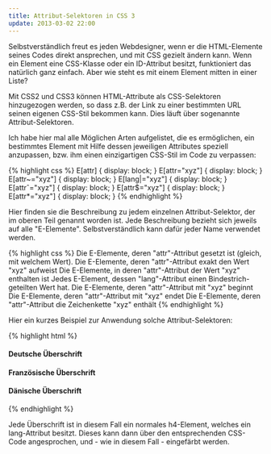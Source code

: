 ```yaml
---
title: Attribut-Selektoren in CSS 3
update: 2013-03-02 22:00
---
```


Selbstverständlich freut es jeden Webdesigner, wenn er die HTML-Elemente seines Codes direkt ansprechen, und mit CSS gezielt ändern kann. Wenn ein Element eine CSS-Klasse oder ein ID-Attribut besitzt, funktioniert das natürlich ganz einfach. Aber wie steht es mit einem Element mitten in einer Liste?

Mit CSS2 und CSS3 können HTML-Attribute als CSS-Selektoren hinzugezogen werden, so dass z.B. der Link zu einer bestimmten URL seinen eigenen CSS-Stil bekommen kann. Dies läuft über sogenannte Attribut-Selektoren.

Ich habe hier mal alle Möglichen Arten aufgelistet, die es ermöglichen, ein bestimmtes Element mit Hilfe dessen jeweiligen Attributes speziell anzupassen, bzw. ihm einen einzigartigen CSS-Stil im Code zu verpassen:

{% highlight css %}
E[attr] { display: block; }
E[attr="xyz"] { display: block; }
E[attr~="xyz"] { display: block; }
E[lang|="xyz"] { display: block; }
E[attrˆ="xyz"] { display: block; }
E[attr$="xyz"] { display: block; }
E[attr*="xyz"] { display: block; }
{% endhighlight %}

Hier finden sie die Beschreibung zu jedem einzelnen Attribut-Selektor, der im oberen Teil genannt worden ist. Jede Beschreibung bezieht sich jeweils auf alle "E-Elemente". Selbstverständlich kann dafür jeder Name verwendet werden.

{% highlight css %}
Die E-Elemente, deren "attr"-Attribut gesetzt ist (gleich, mit welchem Wert).
Die E-Elemente, deren "attr"-Attribut exakt den Wert "xyz" aufweist
Die E-Elemente, in deren "attr"-Attribut der Wert "xyz" enthalten ist
Jedes E-Element, dessen "lang"-Attribut einen Bindestrich-geteilten Wert hat.
Die E-Elemente, deren "attr"-Attribut mit "xyz" beginnt
Die E-Elemente, deren "attr"-Attribut mit "xyz" endet
Die E-Elemente, deren "attr"-Attribut die Zeichenkette "xyz" enthält
{% endhighlight %}

Hier ein kurzes Beispiel zur Anwendung solche Attribut-Selektoren:

{% highlight html %}
<h4 lang="de">Deutsche Überschrift</h4>
<h4 lang="fr">Französische Überschrift</h4>
<h4 lang="dk">Dänische Überschrift</h4>
{% endhighlight %}

Jede Überschrift ist in diesem Fall ein normales h4-Element, welches ein lang-Attribut besitzt. Dieses kann dann über den entsprechenden CSS-Code angesprochen, und - wie in diesem Fall - eingefärbt werden.